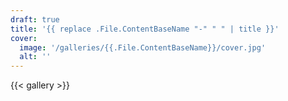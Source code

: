 ```yaml
---
draft: true
title: '{{ replace .File.ContentBaseName "-" " " | title }}'
cover:
  image: '/galleries/{{.File.ContentBaseName}}/cover.jpg'
  alt: ''
---
```

{{< gallery >}}